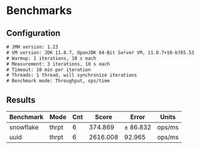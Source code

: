# Benchmarks

## Configuration
```txt
# JMH version: 1.23
# VM version: JDK 11.0.7, OpenJDK 64-Bit Server VM, 11.0.7+10-b765.53
# Warmup: 1 iterations, 10 s each
# Measurement: 3 iterations, 10 s each
# Timeout: 10 min per iteration
# Threads: 1 thread, will synchronize iterations
# Benchmark mode: Throughput, ops/time
```

## Results
| Benchmark | Mode  | Cnt | Score    | Error    | Units  |
| :-------- | ----- | --- | -------- | -------- | ------ |
| snowflake | thrpt | 6   | 374.869  | ± 86.832 | ops/ms |
| uuid      | thrpt | 6   | 2616.008 | 92.965   | ops/ms |
